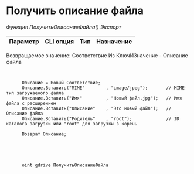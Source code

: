 ﻿---
sidebar_position: 10
---

# Получить описание файла 



*Функция ПолучитьОписаниеФайла() Экспорт*

  | Параметр | CLI опция | Тип | Назначение |
  |-|-|-|-|

  
  Возвращаемое значение:   Соответствие Из КлючИЗначение - Описание файла

```bsl title="Пример кода"
	
      
      Описание = Новый Соответствие;
      Описание.Вставить("MIME"        , "image/jpeg");       // MIME-тип загружаемого файла
      Описание.Вставить("Имя"         , "Новый файл.jpg");   // Имя файла с расширением
      Описание.Вставить("Описание"    , "Это новый файл");   // Описание файла
      Описание.Вставить("Родитель"    , "root");             // ID каталога загрузки или "root" для загрузки в корень
      
      Возврат Описание;
      
    
	
```

```sh title="Пример команды CLI"
    
      oint gdrive ПолучитьОписаниеФайла


```


```json title="Результат"



```
